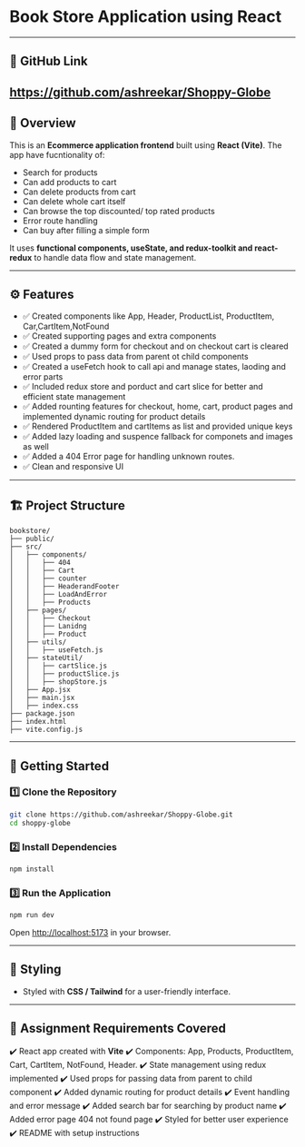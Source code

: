 # Book Store Application using React

---

## 📝 GitHub Link

https://github.com/ashreekar/Shoppy-Globe
---

## 📌 Overview

This is an **Ecommerce application frontend** built using **React (Vite)**.
The app have fucntionality of:

* Search for products
* Can add products to cart
* Can delete products from cart
* Can delete whole cart itself
* Can browse the top discounted/ top rated products
* Error route handling
* Can buy after filling a simple form

It uses **functional components, useState, and redux-toolkit and  react-redux** to handle data flow and state management.

---

## ⚙️ Features

* ✅ Created components like App, Header, ProductList, ProductItem, Car,CartItem,NotFound 
* ✅ Created supporting pages and extra components
* ✅ Created a dummy form for checkout and on checkout cart is cleared
* ✅ Used props to pass data from parent ot child components 
* ✅ Created a useFetch hook to call api and manage states, laoding and error parts
* ✅ Included redux store and porduct and cart slice for better and efficient state management 
* ✅ Added rounting features for checkout, home, cart, product pages and implemented dynamic routing for product details
* ✅ Rendered ProductItem and cartItems as list and provided unique keys
* ✅ Added lazy loading and suspence fallback for componets and images as well
* ✅ Added a 404 Error page for handling unknown routes.
* ✅ Clean and responsive UI

---

## 🏗️ Project Structure

```
bookstore/
├── public/
├── src/
│   ├── components/
│   │   ├── 404
│   │   ├── Cart
│   │   ├── counter
│   │   ├── HeaderandFooter
│   │   ├── LoadAndError
│   │   ├── Products
│   ├── pages/
│   │   ├── Checkout
│   │   ├── Lanidng
│   │   ├── Product
│   ├── utils/
│   │   ├── useFetch.js
│   ├── stateUtil/
│   │   ├── cartSlice.js
│   │   ├── productSlice.js
│   │   ├── shopStore.js
│   ├── App.jsx
│   ├── main.jsx
│   ├── index.css
├── package.json
├── index.html
├── vite.config.js
```

---

## 🚀 Getting Started

### 1️⃣ Clone the Repository

```bash
git clone https://github.com/ashreekar/Shoppy-Globe.git
cd shoppy-globe
```

### 2️⃣ Install Dependencies

```bash
npm install
```

### 3️⃣ Run the Application

```bash
npm run dev
```

Open [http://localhost:5173](http://localhost:5173) in your browser.

---

## 🎨 Styling

* Styled with **CSS / Tailwind** for a user-friendly interface.

---

## 📜 Assignment Requirements Covered

✔️ React app created with **Vite**
✔️ Components: App, Products, ProductItem, Cart, CartItem, NotFound, Header.
✔️ State management using redux implemented
✔️ Used props for passing data from parent to child component
✔️ Added dynamic routing for product details
✔️ Event handling and error message
✔️ Added search bar for searching by product name
✔️ Added error page 404 not found page
✔️ Styled for better user experience
✔️ README with setup instructions